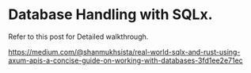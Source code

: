 

# Database Handling with SQLx. 

Refer to this post for Detailed walkthrough. 

https://medium.com/@shanmukhsista/real-world-sqlx-and-rust-using-axum-apis-a-concise-guide-on-working-with-databases-3fd1ee2e71ec